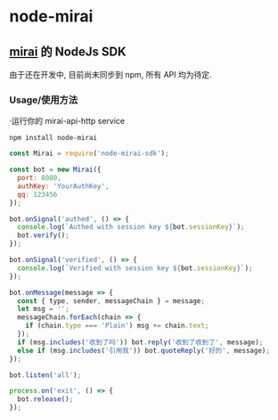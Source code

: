 # node-mirai

## [mirai](https://github.com/mamoe/mirai) 的 NodeJs SDK

由于还在开发中, 目前尚未同步到 npm, 所有 API 均为待定.

### Usage/使用方法

·运行你的 mirai-api-http service

`npm install node-mirai`

```javascript
const Mirai = require('node-mirai-sdk');

const bot = new Mirai({
  port: 8080,
  authKey: 'YourAuthKey',
  qq: 123456
});

bot.onSignal('authed', () => {
  console.log(`Authed with session key ${bot.sessionKey}`);
  bot.verify();
});

bot.onSignal('verified', () => {
  console.log(`Verified with session key ${bot.sessionKey}`);
});

bot.onMessage(message => {
  const { type, sender, messageChain } = message;
  let msg = '';
  messageChain.forEach(chain => {
    if (chain.type === 'Plain') msg += chain.text;
  });
  if (msg.includes('收到了吗')) bot.reply('收到了收到了', message);
  else if (msg.includes('引用我')) bot.quoteReply('好的', message);
});

bot.listen('all');

process.on('exit', () => {
  bot.release();
});
```
